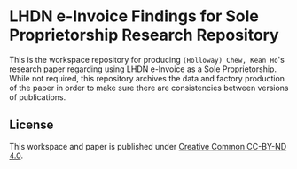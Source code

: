 # LHDN e-Invoice Findings for Sole Proprietorship Research Repository

This is the workspace repository for producing `(Holloway) Chew, Kean Ho`'s
research paper regarding using LHDN e-Invoice as a Sole Proprietorship. While
not required, this repository archives the data and factory production of the
paper in order to make sure there are consistencies between versions of
publications.




## License

This workspace and paper is published under
[Creative Common CC-BY-ND 4.0](https://creativecommons.org/licenses/by-nd/4.0/legalcode.en).

